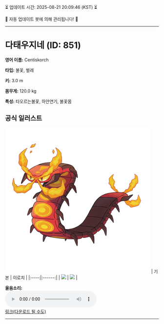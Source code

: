 
⏳ 업데이트 시간: 2025-08-21 20:09:46 (KST) ⏳

🤖 자동 업데이트 봇에 의해 관리됩니다! 🤖

---

# 다태우지네 (ID: 851)
**영어 이름:** Centiskorch

**타입:** 불꽃, 벌레

**키:** 3.0 m

**몸무게:** 120.0 kg

**특성:** 타오르는불꽃, 하얀연기, 불꽃몸

## 공식 일러스트
![](https://raw.githubusercontent.com/PokeAPI/sprites/master/sprites/pokemon/other/official-artwork/851.png)
| 기본 | 이로치 |
|:----:|:------:|
| <img src="http://play.pokemonshowdown.com/sprites/ani/centiskorch.gif" width="200"> | <img src="http://play.pokemonshowdown.com/sprites/ani-shiny/centiskorch.gif" width="200"> |

**울음소리:**<br><audio controls src="https://raw.githubusercontent.com/PokeAPI/cries/main/cries/pokemon/latest/851.ogg"></audio><br> [링크(다운로드 될 수도)](https://raw.githubusercontent.com/PokeAPI/cries/main/cries/pokemon/latest/851.ogg)


---
